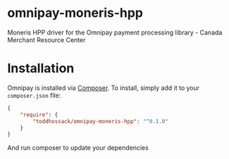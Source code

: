 # omnipay-moneris-hpp

Moneris HPP driver for the Omnipay payment processing library - Canada Merchant Resource Center

# Installation
Omnipay is installed via [Composer](http://getcomposer.org/). To install, simply add it to your `composer.json` file:

```json
{
    "require": {
        "toddhossack/omnipay-moneris-hpp": "^0.1.0"
    }
}
```

And run composer to update your dependencies
